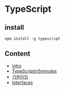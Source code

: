 # TypeScript

## install
```
npm install -g typescript
```

## Content
* [intro](https://github.com/otwm/TypeScriptStudy/blob/master/TypeScriptIntro.md)
* [TypeScriptin5minutes](https://github.com/otwm/TypeScriptStudy/blob/master/TypeScriptin5minutes.md)
* [기본타입](https://github.com/otwm/TypeScriptStudy/blob/master/basicType.md)
* [Interfaces](https://github.com/otwm/TypeScriptStudy/blob/master/Interfaces.md)